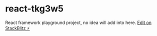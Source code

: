 # react-tkg3w5
React framework playground project, no idea will add into here. 
[Edit on StackBlitz ⚡️](https://stackblitz.com/edit/react-tkg3w5)

